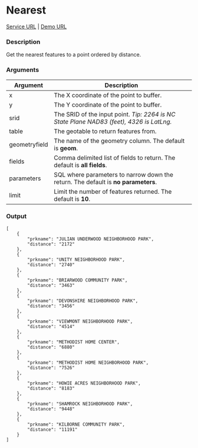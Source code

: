 # Nearest
[Service URL](v1/ws_geo_nearest.php) |
[Demo URL](v1/ws_geo_nearest.php?x=-80.757&y=35.249&srid=4326&table=parks&fields=prkname&limit=10&geometryfield=the_geom)

### Description
Get the nearest features to a point ordered by distance.

### Arguments
<table class="table table-bordered">
    <thead>
        <tr>
            <th>Argument</th>
            <th>Description</th>
        </tr>
    </thead>
    <tbody>
        <tr>
            <td>x</td>
            <td>The X coordinate of the point to buffer.</td>
        </tr>
        <tr>
            <td>y</td>
            <td>The Y coordinate of the point to buffer.</td>
        </tr>
        <tr>
            <td>srid</td>
            <td>The SRID of the input point. <em>Tip: 2264 is NC State Plane NAD83 (feet), 4326 is LatLng.</em></td>
        </tr>
        <tr>
            <td>table</td>
            <td>The geotable to return features from.</td>
        </tr>
        <tr class="success">
            <td>geometryfield</td>
            <td>The name of the geometry column. The default is <strong>geom</strong>.</td>
        </tr>
        <tr class="success">
            <td>fields</td>
            <td>Comma delimited list of fields to return. The default is <strong>all fields</strong>.</td>
        </tr>
        <tr class="success">
            <td>parameters</td>
            <td>SQL where parameters to narrow down the return. The default is <strong>no parameters</strong>.</td>
        </tr>
        <tr class="success">
            <td>limit</td>
            <td>Limit the number of features returned. The default is <strong>10</strong>.</td>
        </tr>
    </tbody>
</table>

### Output
    [
        {
            "prkname": "JULIAN UNDERWOOD NEIGHBORHOOD PARK",
            "distance": "2172"
        },
        {
            "prkname": "UNITY NEIGHBORHOOD PARK",
            "distance": "2740"
        },
        {
            "prkname": "BRIARWOOD COMMUNITY PARK",
            "distance": "3463"
        },
        {
            "prkname": "DEVONSHIRE NEIGHBORHOOD PARK",
            "distance": "3456"
        },
        {
            "prkname": "VIEWMONT NEIGHBORHOOD PARK",
            "distance": "4514"
        },
        {
            "prkname": "METHODIST HOME CENTER",
            "distance": "6880"
        },
        {
            "prkname": "METHODIST HOME NEIGHBORHOOD PARK",
            "distance": "7526"
        },
        {
            "prkname": "HOWIE ACRES NEIGHBORHOOD PARK",
            "distance": "8183"
        },
        {
            "prkname": "SHAMROCK NEIGHBORHOOD PARK",
            "distance": "9448"
        },
        {
            "prkname": "KILBORNE COMMUNITY PARK",
            "distance": "11191"
        }
    ]
